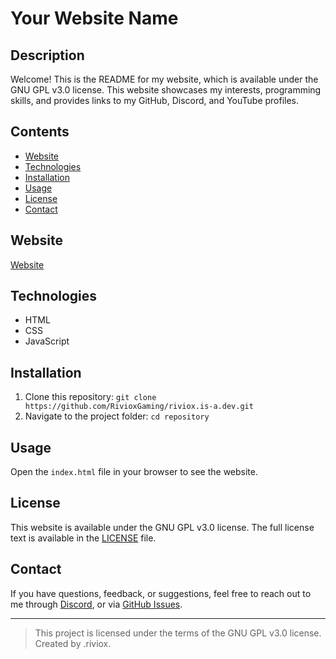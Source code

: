 # Your Website Name

## Description

Welcome! This is the README for my website, which is available under the GNU GPL v3.0 license. This website showcases my interests, programming skills, and provides links to my GitHub, Discord, and YouTube profiles.

## Contents

- [Website](#Website)
- [Technologies](#technologies)
- [Installation](#installation)
- [Usage](#usage)
- [License](#license)
- [Contact](#contact)

## Website

[Website](https://riviox.is-a.dev)

## Technologies

- HTML
- CSS
- JavaScript

## Installation

1. Clone this repository: `git clone https://github.com/RivioxGaming/riviox.is-a.dev.git`
2. Navigate to the project folder: `cd repository`

## Usage

Open the `index.html` file in your browser to see the website.

## License

This website is available under the GNU GPL v3.0 license. The full license text is available in the [LICENSE](LICENSE) file.

## Contact

If you have questions, feedback, or suggestions, feel free to reach out to me through [Discord](https://discord.gg/8E2a94BSBX), or via [GitHub Issues](https://github.com/RivioxGaming/riviox.is-a.dev/issues).

---

> This project is licensed under the terms of the GNU GPL v3.0 license.
> Created by .riviox.
